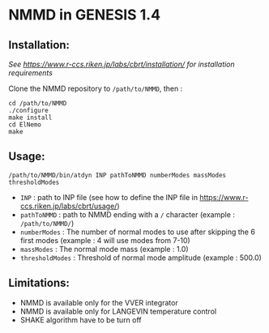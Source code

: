 # NMMD in GENESIS 1.4

## Installation: 
*See https://www.r-ccs.riken.jp/labs/cbrt/installation/ for installation requirements*

Clone the NMMD repository to `/path/to/NMMD`, then :
```
cd /path/to/NMMD
./configure
make install
cd ElNemo
make
```

## Usage:
```
/path/to/NMMD/bin/atdyn INP pathToNMMD numberModes massModes thresholdModes
```
- `INP` : path to INP file (see how to define the INP file in https://www.r-ccs.riken.jp/labs/cbrt/usage/)
- `pathToNMMD` : path to NMMD ending with a `/` character (example : `/path/to/NMMD/`)
- `numberModes` : The number of normal modes to use after skipping the 6 first modes (example : 4 will use modes from 7-10)
- `massModes` : The normal mode mass (example : 1.0)
- `thresholdModes` : Threshold of normal mode amplitude (example : 500.0)
 

## Limitations:
- NMMD is available only for the VVER integrator
- NMMD is available only for LANGEVIN temperature control
- SHAKE algorithm have to be turn off
